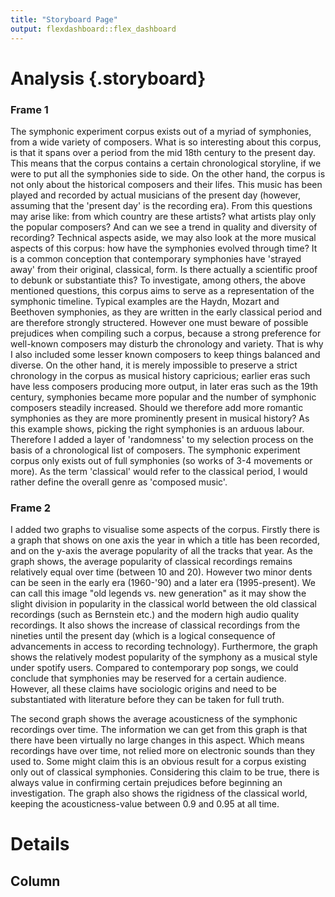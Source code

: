 ```yaml
---
title: "Storyboard Page"
output: flexdashboard::flex_dashboard
---
```


Analysis {.storyboard}
=========================================

### Frame 1
The symphonic experiment corpus exists out of a myriad of symphonies, from a wide variety of composers. What is so interesting about this corpus, is that it spans over a period from the mid 18th century to the present day. This means that the corpus contains a certain chronological storyline, if we were to put all the symphonies side to side.
On the other hand, the corpus is not only about the historical composers and their lifes. This music has been played and recorded by actual musicians of the present day (however, assuming that the 'present day' is the recording era).
From this questions may arise like: from which country are these artists? what artists play only the popular composers? And can we see a trend in quality and diversity of recording?
Technical aspects aside, we may also look at the more musical aspects of this corpus: how have the symphonies evolved through time?
It is a common conception that contemporary symphonies have 'strayed away' from their original, classical, form. Is there actually a scientific proof to debunk or substantiate this?
To investigate, among others, the above mentioned questions, this corpus aims to serve as a representation of the symphonic timeline. Typical examples are the Haydn, Mozart and Beethoven symphonies, as they are written in the early classical period and are therefore strongly structered. However one must beware of possible prejudices when compiling such a corpus, because a strong preference for well-known composers may disturb the chronology and variety. That is why I also included some lesser known composers to keep things balanced and diverse. On the other hand, it is merely impossible to preserve a strict chronology in the corpus as musical history capricious; earlier eras such have less composers producing more output, in later eras such as the 19th century, symphonies became more popular and the number of symphonic composers steadily increased. Should we therefore add more romantic symphonies as they are more prominently present in musical history? 
As this example shows, picking the right symphonies is an arduous labour. Therefore I added a layer of 'randomness' to my selection process on the basis of a chronological list of composers.
The symphonic experiment corpus only exists out of full symphonies (so works of 3-4 movements or more). As the term 'classical' would refer to the classical period, I would rather define the overall genre as 'composed music'.

### Frame 2
I added two graphs to visualise some aspects of the corpus. Firstly there is a graph that shows on one axis the year in which a title has been recorded, and on the y-axis the average popularity of all the tracks that year. As the graph shows, the average popularity of classical recordings remains relatively equal over time (between 10 and 20). However two minor dents can be seen in the early era (1960-'90) and a later era (1995-present). We can call this image "old legends vs. new generation" as it may show the slight division in popularity in the classical world between the old classical recordings (such as Bernstein etc.) and the modern high audio quality recordings. It also shows the increase of classical recordings from the nineties until the present day (which is a logical consequence of advancements in access to recording technology).
Furthermore, the graph shows the relatively modest popularity of the symphony as a musical style under spotify users. Compared to contemporary pop songs, we could conclude that symphonies may be reserved for a certain audience. However, all these claims have sociologic origins and need to be substantiated with literature before they can be taken for full truth.

The second graph shows the average acousticness of the symphonic recordings over time. The information we can get from this graph is that there have been virtually no large changes in this aspect. Which means recordings have over time, not relied more on electronic sounds than they used to. Some might claim this is an obvious result for a corpus existing only out of classical symphonies. Considering this claim to be true, there is always value in confirming certain prejudices before beginning an investigation.
The graph also shows the rigidness of the classical world, keeping the acousticness-value between 0.9 and 0.95 at all time.

Details
=========================================

Column
-----------------------------------------

